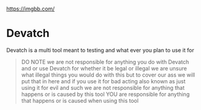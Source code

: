 https://imgbb.com/
# Devatch
Devatch is a multi tool meant to testing and what ever you plan to use it for
> DO NOTE we are not responsible for anything you do with Devatch and or use Devatch for whether it be legal or illegal we are unsure what illegal things you would do with this but to cover our ass we will put that in here and if you use it for bad acting also known as just using it for evil and such we are not responsible for anything that happens or is caused by this tool YOU are responsible for anything that happens or is caused when using this tool
